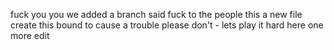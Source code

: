 fuck you you 
we added a branch
said fuck to the people
this a new file create 
this bound to cause a trouble
please don't -
lets play it  hard 
here one more edit 
